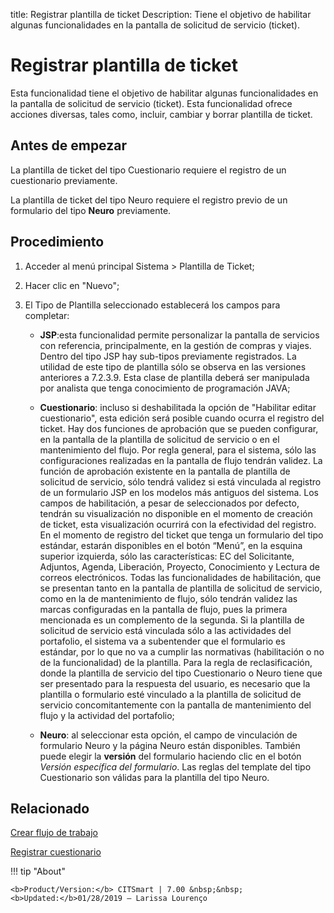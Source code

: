 title:  Registrar plantilla de ticket 
Description: Tiene el objetivo de habilitar algunas funcionalidades en la pantalla de solicitud de servicio (ticket).
# Registrar plantilla de ticket

Esta funcionalidad tiene el objetivo de habilitar algunas funcionalidades en la pantalla de solicitud de servicio (ticket).
Esta funcionalidad ofrece acciones diversas, tales como, incluir, cambiar y borrar plantilla de ticket.

Antes de empezar
----------------

La plantilla de ticket del tipo Cuestionario requiere el registro de un
cuestionario previamente.

La plantilla de ticket del tipo Neuro requiere el registro previo de un
formulario del tipo **Neuro** previamente.

Procedimiento
-------------

1.  Acceder al menú principal Sistema \> Plantilla de Ticket;

2.  Hacer clic en "Nuevo";

3.  El Tipo de Plantilla seleccionado establecerá los campos para completar:

    -   **JSP**:esta funcionalidad permite personalizar la pantalla de servicios con
    referencia, principalmente, en la gestión de compras y viajes. Dentro del
    tipo JSP hay sub-tipos previamente registrados. La utilidad de este tipo de
    plantilla sólo se observa en las versiones anteriores a 7.2.3.9. Esta clase
    de plantilla deberá ser manipulada por analista que tenga conocimiento de
    programación JAVA;

    -   **Cuestionario**: incluso si deshabilitada la opción de "Habilitar editar
    cuestionario", esta edición será posible cuando ocurra el registro del
    ticket. Hay dos funciones de aprobación que se pueden configurar, en la
    pantalla de la plantilla de solicitud de servicio o en el mantenimiento del
    flujo. Por regla general, para el sistema, sólo las configuraciones
    realizadas en la pantalla de flujo tendrán validez. La función de aprobación
    existente en la pantalla de plantilla de solicitud de servicio, sólo tendrá
    validez si está vinculada al registro de un formulario JSP en los modelos
    más antiguos del sistema. Los campos de habilitación, a pesar de
    seleccionados por defecto, tendrán su visualización no disponible en el
    momento de creación de ticket, esta visualización ocurrirá con la
    efectividad del registro. En el momento de registro del ticket que tenga un
    formulario del tipo estándar, estarán disponibles en el botón “Menú”, en la
    esquina superior izquierda, sólo las características: EC del Solicitante,
    Adjuntos, Agenda, Liberación, Proyecto, Conocimiento y Lectura de correos
    electrónicos. Todas las funcionalidades de habilitación, que se presentan
    tanto en la pantalla de plantilla de solicitud de servicio, como en la de
    mantenimiento de flujo, sólo tendrán validez las marcas configuradas en la
    pantalla de flujo, pues la primera mencionada es un complemento de la
    segunda. Si la plantilla de solicitud de servicio está vinculada sólo a las
    actividades del portafolio, el sistema va a subentender que el formulario es
    estándar, por lo que no va a cumplir las normativas (habilitación o no de la
    funcionalidad) de la plantilla. Para la regla de reclasificación, donde la
    plantilla de servicio del tipo Cuestionario o Neuro tiene que ser presentado
    para la respuesta del usuario, es necesario que la plantilla o formulario
    esté vinculado a la plantilla de solicitud de servicio concomitantemente con
    la pantalla de mantenimiento del flujo y la actividad del portafolio;

    -   **Neuro**: al seleccionar esta opción, el campo de vinculación de formulario
    Neuro y la página Neuro están disponibles. También puede elegir la
    **versión** del formulario haciendo clic en el botón *Versión específica del
    formulario*. Las reglas del template del tipo Cuestionario son válidas para
    la plantilla del tipo Neuro.

Relacionado
-----------

[Crear flujo de trabajo](/es-es/citsmart-7/workflow/use/create-flow.html)

[Registrar cuestionario](/es-es/citsmart-7/platform-administration/questionnaires/questionaires-management/register-questionnaire.html)


!!! tip "About"

    <b>Product/Version:</b> CITSmart | 7.00 &nbsp;&nbsp;
    <b>Updated:</b>01/28/2019 – Larissa Lourenço

